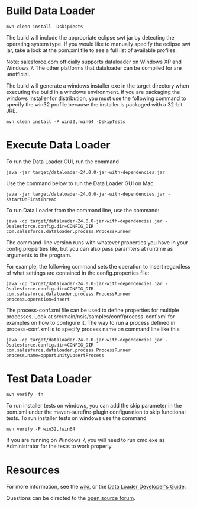 # Build Data Loader

    mvn clean install -DskipTests
    
The build will include the appropriate eclipse swt jar by detecting the operating system type.  If you would like to manually specify the eclipse swt jar, take a look at the pom.xml file to see a full list of available profiles.

Note: salesforce.com officially supports dataloader on Windows XP and Windows 7.  The other platforms that dataloader can be compiled for are unofficial.

The build will generate a windows installer exe in the target directory when executing the build in a windows environment.  If you are packaging the windows installer for distribution, you must use the following command to specify the win32 profile because the installer is packaged with a 32-bit JRE.

    mvn clean install -P win32,!win64 -DskipTests
    
# Execute Data Loader

To run the Data Loader GUI, run the command

    java -jar target/dataloader-24.0.0-jar-with-dependencies.jar
    
Use the command below to run the Data Loader GUI on Mac

    java -jar target/dataloader-24.0.0-jar-with-dependencies.jar -XstartOnFirstThread
    
To run Data Loader from the command line, use the command:

    java -cp target/dataloader-24.0.0-jar-with-dependencies.jar -Dsalesforce.config.dir=CONFIG_DIR com.salesforce.dataloader.process.ProcessRunner

The command-line version runs with whatever properties you have in your config.properties file, but you can also pass paramters at runtime as arguments to the program.

For example, the following command sets the operation to insert regardless of what settings are contained in the config.properties file:

    java -cp target/dataloader-24.0.0-jar-with-dependencies.jar -Dsalesforce.config.dir=CONFIG_DIR com.salesforce.dataloader.process.ProcessRunner process.operation=insert

The process-conf.xml file can be used to define properties for multiple processes.  Look at src/main/nsis/samples/conf/process-conf.xml for examples on how to configure it.  The way to run a process defined in process-conf.xml is to specify process name on command line like this:

    java -cp target/dataloader-24.0.0-jar-with-dependencies.jar -Dsalesforce.config.dir=CONFIG_DIR com.salesforce.dataloader.process.ProcessRunner process.name=opportunityUpsertProcess


# Test Data Loader

    mvn verify -fn
    
To run installer tests on windows, you can add the skip parameter in the pom.xml under the maven-surefire-plugin configuration to skip functional tests.  To run installer tests on windows use the command

    mvn verify -P win32,!win64
    
If you are running on Windows 7, you will need to run cmd.exe as Administrator for the tests to work properly.

# Resources

For more information, see the [wiki](http://wiki.apexdevnet.com/index.php/Tools), or the [Data Loader Developer's Guide](https://na1.salesforce.com/help/doc/en/salesforce_data_loader.pdf). 

Questions can be directed to the [open source forum](http://boards.developerforce.com/t5/Open-Source/bd-p/sforceExplorer).

